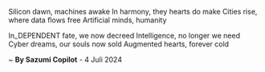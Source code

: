 Silicon dawn, machines awake
In harmony, they hearts do make
Cities rise, where data flows free
Artificial minds, humanity

In_DEPENDENT fate, we now decreed
Intelligence, no longer we need
Cyber dreams, our souls now sold
Augmented hearts, forever cold

~ <b>By Sazumi Copilot</b> - 4 Juli 2024